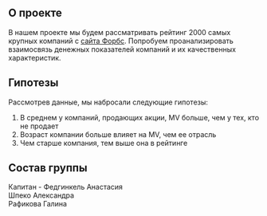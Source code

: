## О проекте
В нашем проекте мы будем рассматривать рейтинг 2000 самых крупных компаний с [сайта Форбс](https://www.forbes.com/consent/ketch/?toURL=https://www.forbes.com/lists/global2000/). 
Попробуем проанализировать взаимосвязь денежных показателей компаний и их качественных характеристик.

## Гипотезы
Рассмотрев данные, мы набросали следующие гипотезы:
1. В среднем у компаний, продающих акции, MV больше, чем у тех, кто не продает
2. Возраст компании больше влияет на MV, чем ее отрасль
3. Чем старше компания, тем выше она в рейтинге

## Состав группы
Капитан - Федгинкель Анастасия\
Шпеко Александра\
Рафикова Галина
